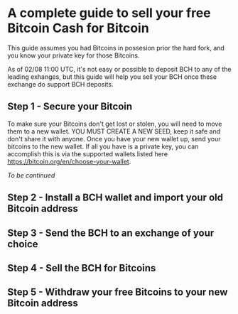 # A complete guide to sell your free Bitcoin Cash for Bitcoin

This guide assumes you had Bitcoins in possesion prior the hard fork, and you know your private key for those Bitcoins.

As of 02/08 11:00 UTC, it's not easy or possible to deposit BCH to any of the leading exhanges, but this guide will help you  sell your BCH once these exchange do support BCH deposits.

## Step 1 - Secure your Bitcoin

To make sure your Bitcoins don't get lost or stolen, you will need to move them to a new wallet.
YOU MUST CREATE A NEW SEED, keep it safe and don't share it with anyone.
Once you have your new wallet up, send your bitcoins to the new wallet.
If all you have is a private key, you can accomplish this is via the supported wallets listed here https://bitcoin.org/en/choose-your-wallet.

*To be continued*

## Step 2 - Install a BCH wallet and import your old Bitcoin address

## Step 3 - Send the BCH to an exchange of your choice

## Step 4 - Sell the BCH for Bitcoins

## Step 5 - Withdraw your free Bitcoins to your new Bitcoin address

